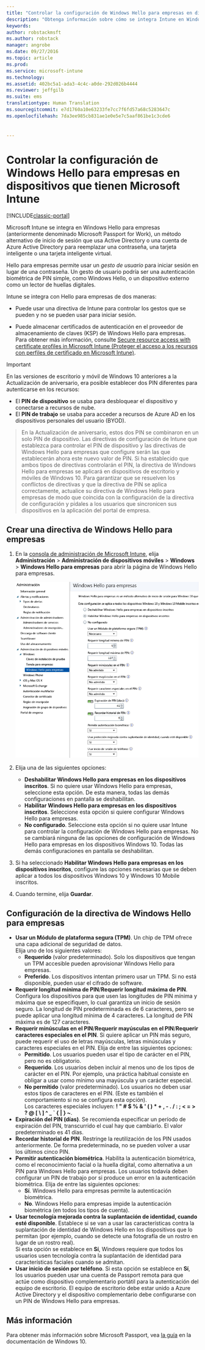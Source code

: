 ```yaml
---
title: "Controlar la configuración de Windows Hello para empresas en dispositivos | Microsoft Docs"
description: "Obtenga información sobre cómo se integra Intune en Windows Hello para empresas, un método alternativo de inicio de sesión que usa Active Directory o una cuenta de Azure Active Directory para reemplazar una contraseña, una tarjeta inteligente o una tarjeta inteligente virtual."
keywords: 
author: robstackmsft
ms.author: robstack
manager: angrobe
ms.date: 09/27/2016
ms.topic: article
ms.prod: 
ms.service: microsoft-intune
ms.technology: 
ms.assetid: 402bc5a1-ada3-4c4c-a0de-292d026b4444
ms.reviewer: jeffgilb
ms.suite: ems
translationtype: Human Translation
ms.sourcegitcommit: e7d1760a10e63233fe7cc7f6fd57a68c5283647c
ms.openlocfilehash: 7da3ee985cb831ae1e0e5e7c5aaf861be1c3cde6


---
```


# <a name="control-windows-hello-for-business-settings-on-devices-with-microsoft-intune"></a>Controlar la configuración de Windows Hello para empresas en dispositivos que tienen Microsoft Intune

[!INCLUDE[classic-portal](../includes/classic-portal.md)]

Microsoft Intune se integra en Windows Hello para empresas (anteriormente denominado Microsoft Passport for Work), un método alternativo de inicio de sesión que usa Active Directory o una cuenta de Azure Active Directory para reemplazar una contraseña, una tarjeta inteligente o una tarjeta inteligente virtual.

Hello para empresas permite usar un *gesto de usuario* para iniciar sesión en lugar de una contraseña. Un gesto de usuario podría ser una autenticación biométrica de PIN simple, como Windows Hello, o un dispositivo externo como un lector de huellas digitales.

Intune se integra con Hello para empresas de dos maneras:

-   Puede usar una directiva de Intune para controlar los gestos que se pueden y no se pueden usar para iniciar sesión.

-   Puede almacenar certificados de autenticación en el proveedor de almacenamiento de claves (KSP) de Windows Hello para empresas. Para obtener más información, consulte [Secure resource access with certificate profiles in Microsoft Intune (Proteger el acceso a los recursos con perfiles de certificado en Microsoft Intune)](secure-resource-access-with-certificate-profiles.md).

> [!IMPORTANT]
> En las versiones de escritorio y móvil de Windows 10 anteriores a la Actualización de aniversario, era posible establecer dos PIN diferentes para autenticarse en los recursos:
- El **PIN de dispositivo** se usaba para desbloquear el dispositivo y conectarse a recursos de nube.
- El **PIN de trabajo** se usaba para acceder a recursos de Azure AD en los dispositivos personales del usuario (BYOD).

>En la Actualización de aniversario, estos dos PIN se combinaron en un solo PIN de dispositivo.
Las directivas de configuración de Intune que establezca para controlar el PIN de dispositivo y las directivas de Windows Hello para empresas que configure serán las que establecerán ahora este nuevo valor de PIN.
Si ha establecido que ambos tipos de directivas controlarán el PIN, la directiva de Windows Hello para empresas se aplicará en dispositivos de escritorio y móviles de Windows 10.
Para garantizar que se resuelven los conflictos de directivas y que la directiva de PIN se aplica correctamente, actualice su directiva de Windows Hello para empresas de modo que coincida con la configuración de la directiva de configuración y pídales a los usuarios que sincronicen sus dispositivos en la aplicación del portal de empresa.



## <a name="create-a-windows-hello-for-business-policy"></a>Crear una directiva de Windows Hello para empresas

1.  En la [consola de administración de Microsoft Intune](https://manage.microsoft.com), elija **Administración** &gt; **Administración de dispositivos móviles** &gt; **Windows** &gt; **Windows Hello para empresas** para abrir la página de Windows Hello para empresas.

    ![Página de Windows Hello para empresas](../media/passport.png)

2.  Elija una de las siguientes opciones:
    - **Deshabilitar Windows Hello para empresas en los dispositivos inscritos**. Si no quiere usar Windows Hello para empresas, seleccione esta opción. De esta manera, todas las demás configuraciones en pantalla se deshabilitan.
    - **Habilitar Windows Hello para empresas en los dispositivos inscritos**. Seleccione esta opción si quiere configurar Windows Hello para empresas.
    - **No configurado**. Seleccione esta opción si no quiere usar Intune para controlar la configuración de Windows Hello para empresas. No se cambiará ninguna de las opciones de configuración de Windows Hello para empresas en los dispositivos Windows 10. Todas las demás configuraciones en pantalla se deshabilitan.
3.  Si ha seleccionado **Habilitar Windows Hello para empresas en los dispositivos inscritos**, configure las opciones necesarias que se deben aplicar a todos los dispositivos Windows 10 y Windows 10 Mobile inscritos.
4.  Cuando termine, elija **Guardar**.


## <a name="settings-for-the-windows-hello-for-business-policy"></a>Configuración de la directiva de Windows Hello para empresas

- **Usar un Módulo de plataforma segura (TPM)**. Un chip de TPM ofrece una capa adicional de seguridad de datos.<br>Elija uno de los siguientes valores:
    - **Requerido** (valor predeterminado). Solo los dispositivos que tengan un TPM accesible pueden aprovisionar Windows Hello para empresas.
    - **Preferido**. Los dispositivos intentan primero usar un TPM. Si no está disponible, pueden usar el cifrado de software.
- **Requerir longitud mínima de PIN**/**Requerir longitud máxima de PIN**. Configura los dispositivos para que usen las longitudes de PIN mínima y máxima que se especifiquen, lo cual garantiza un inicio de sesión seguro. La longitud de PIN predeterminada es de 6 caracteres, pero se puede aplicar una longitud mínima de 4 caracteres. La longitud de PIN máxima es de 127 caracteres.
- **Requerir minúsculas en el PIN**/**Requerir mayúsculas en el PIN**/**Requerir caracteres especiales en el PIN**. Si quiere aplicar un PIN más seguro, puede requerir el uso de letras mayúsculas, letras minúsculas y caracteres especiales en el PIN. Elija de entre las siguientes opciones:
    - **Permitido**. Los usuarios pueden usar el tipo de carácter en el PIN, pero no es obligatorio.
    - **Requerido**. Los usuarios deben incluir al menos uno de los tipos de carácter en el PIN. Por ejemplo, una práctica habitual consiste en obligar a usar como mínimo una mayúscula y un carácter especial.
    - **No permitido** (valor predeterminado). Los usuarios no deben usar estos tipos de caracteres en el PIN. (Este es también el comportamiento si no se configura esta opción).<br>Los caracteres especiales incluyen: **! " # $ % &amp; ' ( ) &#42; + , - . / : ; &lt; = &gt; ? @ [ \ ] ^ _ &#96; { &#124; } ~**.
- **Expiración del PIN (días)**. Se recomienda especificar un período de expiración del PIN, transcurrido el cual hay que cambiarlo. El valor predeterminado es 41 días.
- **Recordar historial de PIN**. Restringe la reutilización de los PIN usados anteriormente. De forma predeterminada, no se pueden volver a usar los últimos cinco PIN.
- **Permitir autenticación biométrica**. Habilita la autenticación biométrica, como el reconocimiento facial o la huella digital, como alternativa a un PIN para Windows Hello para empresas. Los usuarios todavía deben configurar un PIN de trabajo por si produce un error en la autenticación biométrica. Elija de entre las siguientes opciones:
    - **Sí**. Windows Hello para empresas permite la autenticación biométrica.
    - **No**. Windows Hello para empresas impide la autenticación biométrica (en todos los tipos de cuenta).
- **Usar tecnología mejorada contra la suplantación de identidad, cuando esté disponible**. Establece si se van a usar las características contra la suplantación de identidad de Windows Hello en los dispositivos que lo permitan (por ejemplo, cuando se detecte una fotografía de un rostro en lugar de un rostro real).<br>Si esta opción se establece en **Sí**, Windows requiere que todos los usuarios usen tecnología contra la suplantación de identidad para características faciales cuando se admitan.
- **Usar inicio de sesión por teléfono**. Si esta opción se establece en **Sí**, los usuarios pueden usar una cuenta de Passport remota para que actúe como dispositivo complementario portátil para la autenticación del equipo de escritorio. El equipo de escritorio debe estar unido a Azure Active Directory y el dispositivo complementario debe configurarse con un PIN de Windows Hello para empresas.

## <a name="further-information"></a>Más información
Para obtener más información sobre Microsoft Passport, vea [la guía](https://technet.microsoft.com/library/mt589441.aspx) en la documentación de Windows 10.



<!--HONumber=Dec16_HO5-->


